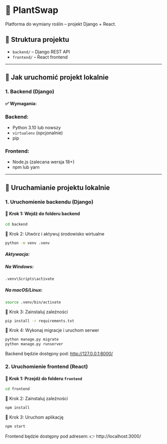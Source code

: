 # 🌱 PlantSwap

Platforma do wymiany roślin – projekt Django + React.

## 📁 Struktura projektu

- `backend/` – Django REST API
- `frontend/` – React frontend

---

## 🚀 Jak uruchomić projekt lokalnie

### 1. Backend (Django)

#### ✅ Wymagania:
### Backend:
- Python 3.10 lub nowszy
- `virtualenv` (opcjonalnie)
- pip

### Frontend:
- Node.js (zalecana wersja 18+)
- npm lub yarn

---

## 🚀 Uruchamianie projektu lokalnie

### 1. Uruchomienie backendu (Django)

#### 🔧 Krok 1: Wejdź do folderu backend
```bash
cd backend
```
🔧 Krok 2: Utwórz i aktywuj środowisko wirtualne
```bash
python -m venv .venv
```
##### Aktywacja:
##### Na Windows:
```bash
.venv\Scripts\activate
```
##### Na macOS/Linux:
```bash
source .venv/bin/activate
```
🔧 Krok 3: Zainstaluj zależności
```bash
pip install -r requirements.txt
```
🔧 Krok 4: Wykonaj migracje i uruchom serwer
```bash
python manage.py migrate
python manage.py runserver
```
Backend będzie dostępny pod: http://127.0.0.1:8000/

### 2. Uruchomienie frontend (React)

#### 🔧 Krok 1: Przejdź do folderu `frontend`
```bash
cd frontend
```
🔧 Krok 2: Zainstaluj zależności
```bash
npm install
```
🔧 Krok 3: Uruchom aplikację
```bash
npm start
```
Frontend będzie dostępny pod adresem:
👉 http://localhost:3000/